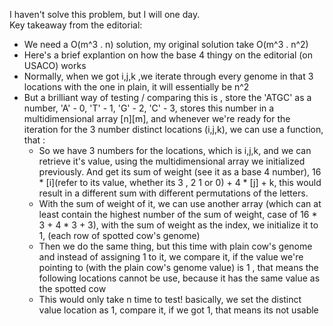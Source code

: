 I haven't solve this problem, but I will one day. 
<br>
Key takeaway from the editorial:
- We need a O(m^3 . n) solution, my original solution take O(m^3 . n^2)
- Here's a brief explantion on how the base 4 thingy on the editorial (on USACO) works
- Normally, when we got i,j,k ,we iterate through every genome in that 3 locations with the one in plain, it will essentially be n^2
- But a brilliant way of testing / comparing this is , store the 'ATGC' as a number, 'A' - 0, 'T' - 1, 'G' - 2, 'C' - 3, stores this number in a multidimensional array \[n\]\[m\], and whenever we're ready for the iteration for the 3 number distinct locations (i,j,k), we can use a function, that :
	- So we have 3 numbers for the locations, which is i,j,k, and we can retrieve it's value, using the multidimensional array we initialized previously. And get its sum of weight (see it as a base 4 number), 16 * \[i\](refer to its value, whether its 3 , 2 1 or 0) + 4 * \[j\] + k, this would result in a different sum with different permutations of the letters.
	- With the sum of weight of it, we can use another array (which can at least contain the highest number of the sum of weight, case of 16 * 3 + 4 * 3 + 3), with the sum of weight as the index, we initialize it to 1, (each row of spotted cow's genome)
	- Then we do the same thing, but this time with plain cow's genome and instead of assigning 1 to it, we compare it, if the value we're pointing to (with the plain cow's genome value) is 1 , that means the following locations cannot be use, because it has the same value as the spotted cow
	- This would only take n time to test! basically, we set the distinct value location as 1, compare it, if we got 1, that means its not usable 